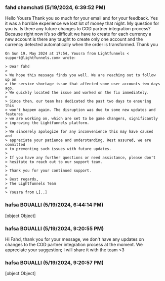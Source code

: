 ### fahd chamchati (5/19/2024, 6:39:52 PM)

Hello Yousra
Thank you so much for your email and for your feedback.
Yes it was a horrible experience we lost lot of money that night.
My question for you is. Is there any future changes to COD partner
integration process? Because right now it’s so difficult we have to create
for each currency a new account is there any taught to create only one
account and the currency detected automatically when the order is
transformed.
Thank you

```
On Sun 19. May 2024 at 17:54, Yousra from Lightfunnels < support@lightfunnels.com> wrote:

> Dear fahd
>
> We hope this message finds you well. We are reaching out to follow up on
> the service shortage issue that affected some user accounts two days ago.
> We quickly located the issue and worked on the fix immediately.
>
> Since then, our team has dedicated the past two days to ensuring this
> won't happen again. The disruption was due to some new updates and features
> we are working on, which are set to be game changers, significantly
> improving the Lightfunnels platform.
>
> We sincerely apologize for any inconvenience this may have caused and
> appreciate your patience and understanding. Rest assured, we are committed
> to preventing such issues with future updates.
>
> If you have any further questions or need assistance, please don't
> hesitate to reach out to our support team.
>
> Thank you for your continued support.
>
> Best regards,
> The Lightfunnels Team
>
> Yousra from L[..]
```

### hafsa BOUALLI (5/19/2024, 6:44:14 PM)

[object Object]

### hafsa BOUALLI (5/19/2024, 9:20:55 PM)

Hi Fahd, 
thank you for your message, we don't have any updates on changes to the COD partner integration process at the moment. We appreciate your suggestion; I will share it with the team <3

### hafsa BOUALLI (5/19/2024, 9:20:57 PM)

[object Object]
